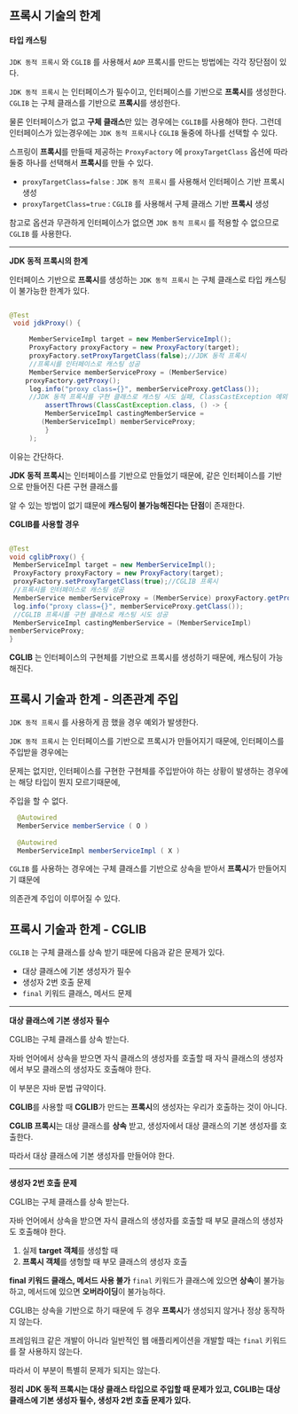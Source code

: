 ## 프록시 기술의 한계

#### 타입 캐스팅

`JDK 동적 프록시` 와 `CGLIB` 를 사용해서 `AOP` 프록시를 만드는 방법에는 각각 장단점이 있다. 

`JDK 동적 프록시` 는 인터페이스가 필수이고, 인터페이스를 기반으로 **프록시**를 생성한다. `CGLIB` 는 구체 클래스를 기반으로 **프록시**를 생성한다.

물론 인터페이스가 없고 **구체 클래스**만 있는 경우에는 `CGLIB`를 사용해야 한다. 그런데 인터페이스가 있는경우에는 `JDK 동적 프록시`나 `CGLIB` 둘중에 하나를 선택할 수 있다.

스프링이 **프록시**를 만들때 제공하는 `ProxyFactory` 에 `proxyTargetClass` 옵션에 따라 둘중 하나를 선택해서 **프록시**를 만들 수 있다.

- `proxyTargetClass=false` : `JDK 동적 프록시` 를 사용해서 인터페이스 기반 프록시 생성
- `proxyTargetClass=true` : `CGLIB` 를 사용해서 구체 클래스 기반 **프록시** 생성

참고로 옵션과 무관하게 인터페이스가 없으면 `JDK 동적 프록시` 를 적용할 수 없으므로 `CGLIB` 를 사용한다.

---

**JDK 동적 프록시의 한계**

인터페이스 기반으로 **프록시**를 생성하는 `JDK 동적 프록시` 는 구체 클래스로 타입 캐스팅이 불가능한 한계가 있다.


```java

@Test
 void jdkProxy() {

	 MemberServiceImpl target = new MemberServiceImpl();
	 ProxyFactory proxyFactory = new ProxyFactory(target);
	 proxyFactory.setProxyTargetClass(false);//JDK 동적 프록시
	 //프록시를 인터페이스로 캐스팅 성공
	 MemberService memberServiceProxy = (MemberService)
	proxyFactory.getProxy();
	 log.info("proxy class={}", memberServiceProxy.getClass());
	 //JDK 동적 프록시를 구현 클래스로 캐스팅 시도 실패, ClassCastException 예외 발생
		 assertThrows(ClassCastException.class, () -> {
		 MemberServiceImpl castingMemberService =
		(MemberServiceImpl) memberServiceProxy;
		 }
	 );

```

이유는 간단하다.

**JDK 동적 프록시**는 인터페이스를 기반으로 만들었기 때문에, 같은 인터페이스를 기반으로 만들어진 다른 구현 클래스를

알 수 있는 방법이 없기 떄문에 **캐스팅이 불가능해진다는 단점**이 존재한다.


**CGLIB를 사용할 경우**

```java

@Test
void cglibProxy() {
 MemberServiceImpl target = new MemberServiceImpl();
 ProxyFactory proxyFactory = new ProxyFactory(target);
 proxyFactory.setProxyTargetClass(true);//CGLIB 프록시
 //프록시를 인터페이스로 캐스팅 성공
 MemberService memberServiceProxy = (MemberService) proxyFactory.getProxy();
 log.info("proxy class={}", memberServiceProxy.getClass());
 //CGLIB 프록시를 구현 클래스로 캐스팅 시도 성공
 MemberServiceImpl castingMemberService = (MemberServiceImpl)
memberServiceProxy;
}

```
**CGLIB** 는 인터페이스의 구현체를 기반으로 프록시를 생성하기 때문에, 캐스팅이 가능해진다.

## 프록시 기술과 한계 - 의존관계 주입

`JDK 동적 프록시` 를 사용하게 끔 했을 경우 예외가 발생한다.

`JDK 동적 프록시` 는 인터페이스를 기반으로 프록시가 만들어지기 때문에, 인터페이스를 주입받을 경우에는

문제는 없지만, 인터페이스를 구현한 구현체를 주입받아야 하는 상황이 발생하는 경우에는 해당 타입이 뭔지 모르기때문에,

주입을 할 수 없다.

```java
  @Autowired
  MemberService memberService ( O ) 
  
  @Autowired
  MemberServiceImpl memberServiceImpl ( X )
```

`CGLIB` 를 사용하는 경우에는 구체 클래스를 기반으로 상속을 받아서 **프록시**가 만들어지기 떄문에
 
 의존관계 주입이 이루어질 수 있다.
 
 
## 프록시 기술과 한계 - CGLIB

`CGLIB` 는 구체 클래스를 상속 받기 때문에 다음과 같은 문제가 있다.

- 대상 클래스에 기본 생성자가 필수
- 생성자 2번 호출 문제
- `final` 키워드 클래스, 메서드 문제

---

**대상 클래스에 기본 생성자 필수**

CGLIB는 구체 클래스를 상속 받는다. 

자바 언어에서 상속을 받으면 자식 클래스의 생성자를 호출할 때 자식 클래스의 생성자에서 부모 클래스의 생성자도 호출해야 한다.

이 부분은 자바 문법 규약이다.

**CGLIB**를 사용할 때 **CGLIB**가 만드는 **프록시**의 생성자는 우리가 호출하는 것이 아니다. 

**CGLIB 프록시**는 대상 클래스를 **상속** 받고, 생성자에서 대상 클래스의 기본 생성자를 호출한다. 

따라서 대상 클래스에 기본 생성자를 만들어야 한다.

 ---
 
**생성자 2번 호출 문제**

CGLIB는 구체 클래스를 상속 받는다. 

자바 언어에서 상속을 받으면 자식 클래스의 생성자를 호출할 때 부모 클래스의 생성자도 호출해야 한다. 

1. 실제 **target 객체**를 생성할 때
2. **프록시 객체**를 생헝할 때 부모 클래스의 생성자 호출


**final 키워드 클래스, 메서드 사용 불가**
`final` 키워드가 클래스에 있으면 **상속**이 불가능하고, 메서드에 있으면 **오버라이딩**이 불가능하다. 

CGLIB는 상속을 기반으로 하기 때문에 두 경우 **프록시**가 생성되지 않거나 정상 동작하지 않는다.

프레임워크 같은 개발이 아니라 일반적인 웹 애플리케이션을 개발할 때는 `final` 키워드를 잘 사용하지 않는다. 

따라서 이 부분이 특별히 문제가 되지는 않는다.

**정리**
**JDK 동적 프록시는 대상 클래스 타입으로 주입할 때 문제가 있고,
CGLIB는 대상 클래스에 기본 생성자 필수, 생성자 2번 호출 문제가 있다.**





